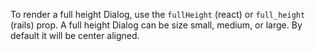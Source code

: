 To render a full height Dialog, use the `fullHeight` (react) or `full_height` (rails) prop. A full height Dialog can be size small, medium, or large. By default it will be center aligned. 
